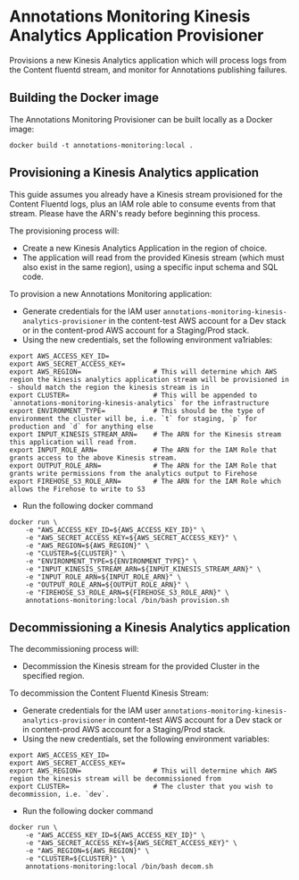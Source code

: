 # Annotations Monitoring Kinesis Analytics Application Provisioner

Provisions a new Kinesis Analytics application which will process logs from the Content fluentd stream, and monitor for Annotations publishing failures.

## Building the Docker image

The Annotations Monitoring Provisioner can be built locally as a Docker image:

`docker build -t annotations-monitoring:local .`

## Provisioning a Kinesis Analytics application

This guide assumes you already have a Kinesis stream provisioned for the Content Fluentd logs, plus an IAM role able to consume events from that stream. Please have the ARN's ready before beginning this process.

The provisioning process will:

* Create a new Kinesis Analytics Application in the region of choice.
* The application will read from the provided Kinesis stream (which must also exist in the same region), using a specific input schema and SQL code.

To provision a new Annotations Monitoring application:

* Generate credentials for the IAM user `annotations-monitoring-kinesis-analytics-provisioner` in the content-test AWS account for a Dev stack or in the content-prod AWS account for a Staging/Prod stack.
* Using the new credentials, set the following environment va1riables:

```
export AWS_ACCESS_KEY_ID=
export AWS_SECRET_ACCESS_KEY=
export AWS_REGION=                  # This will determine which AWS region the kinesis analytics application stream will be provisioned in - should match the region the kinesis stream is in
export CLUSTER=                     # This will be appended to `annotations-monitoring-kinesis-analytics` for the infrastructure
export ENVIRONMENT_TYPE=            # This should be the type of environment the cluster will be, i.e. `t` for staging, `p` for production and `d` for anything else
export INPUT_KINESIS_STREAM_ARN=    # The ARN for the Kinesis stream this application will read from.
export INPUT_ROLE_ARN=              # The ARN for the IAM Role that grants access to the above Kinesis stream.
export OUTPUT_ROLE_ARN=             # The ARN for the IAM Role that grants write permissions from the analytics output to Firehose
export FIREHOSE_S3_ROLE_ARN=        # The ARN for the IAM Role which allows the Firehose to write to S3
```

* Run the following docker command

```
docker run \
    -e "AWS_ACCESS_KEY_ID=${AWS_ACCESS_KEY_ID}" \
    -e "AWS_SECRET_ACCESS_KEY=${AWS_SECRET_ACCESS_KEY}" \
    -e "AWS_REGION=${AWS_REGION}" \
    -e "CLUSTER=${CLUSTER}" \
    -e "ENVIRONMENT_TYPE=${ENVIRONMENT_TYPE}" \
    -e "INPUT_KINESIS_STREAM_ARN=${INPUT_KINESIS_STREAM_ARN}" \
    -e "INPUT_ROLE_ARN=${INPUT_ROLE_ARN}" \
    -e "OUTPUT_ROLE_ARN=${OUTPUT_ROLE_ARN}" \
    -e "FIREHOSE_S3_ROLE_ARN=${FIREHOSE_S3_ROLE_ARN}" \
    annotations-monitoring:local /bin/bash provision.sh
```

## Decommissioning a Kinesis Analytics application

The decommissioning process will:

* Decommission the Kinesis stream for the provided Cluster in the specified region.

To decommission the Content Fluentd Kinesis Stream:

* Generate credentials for the IAM user `annotations-monitoring-kinesis-analytics-provisioner` in content-test AWS account for a Dev stack or in content-prod AWS account for a Staging/Prod stack.
* Using the new credentials, set the following environment variables:

```
export AWS_ACCESS_KEY_ID=
export AWS_SECRET_ACCESS_KEY=
export AWS_REGION=                  # This will determine which AWS region the kinesis stream will be decommissioned from
export CLUSTER=                     # The cluster that you wish to decommission, i.e. `dev`.
```

* Run the following docker command

```
docker run \
    -e "AWS_ACCESS_KEY_ID=${AWS_ACCESS_KEY_ID}" \
    -e "AWS_SECRET_ACCESS_KEY=${AWS_SECRET_ACCESS_KEY}" \
    -e "AWS_REGION=${AWS_REGION}" \
    -e "CLUSTER=${CLUSTER}" \
    annotations-monitoring:local /bin/bash decom.sh
```
